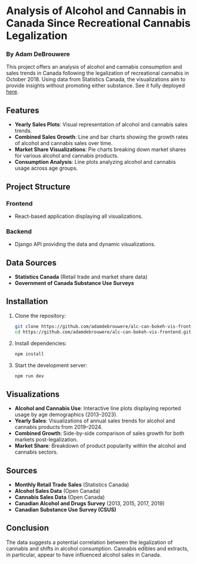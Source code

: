 # Analysis of Alcohol and Cannabis in Canada Since Recreational Cannabis Legalization
### By Adam DeBrouwere

This project offers an analysis of alcohol and cannabis consumption and sales trends in Canada following the legalization of recreational cannabis in October 2018. Using data from Statistics Canada, the visualizations aim to provide insights without promoting either substance. See it fully deployed [here](https://alc-can-market-analysis.netlify.app/).

## Features

- **Yearly Sales Plots**: Visual representation of alcohol and cannabis sales trends.
- **Combined Sales Growth**: Line and bar charts showing the growth rates of alcohol and cannabis sales over time.
- **Market Share Visualizations**: Pie charts breaking down market shares for various alcohol and cannabis products.
- **Consumption Analysis**: Line plots analyzing alcohol and cannabis usage across age groups.

## Project Structure

### Frontend
- React-based application displaying all visualizations.

### Backend
- Django API providing the data and dynamic visualizations.

## Data Sources

- **Statistics Canada** (Retail trade and market share data)
- **Government of Canada Substance Use Surveys**

## Installation

1. Clone the repository:

    ```bash
    git clone https://github.com/adamdebrouwere/alc-can-bokeh-vis-frontend.git
    cd https://github.com/adamdebrouwere/alc-can-bokeh-vis-frontend.git
    ```

2. Install dependencies:

    ```bash
    npm install
    ```

3. Start the development server:

    ```bash
    npm run dev
    ```

## Visualizations

- **Alcohol and Cannabis Use**: Interactive line plots displaying reported usage by age demographics (2013–2023).
- **Yearly Sales**: Visualizations of annual sales trends for alcohol and cannabis products from 2019–2024.
- **Combined Growth**: Side-by-side comparison of sales growth for both markets post-legalization.
- **Market Share**: Breakdown of product popularity within the alcohol and cannabis sectors.

## Sources

- **Monthly Retail Trade Sales** (Statistics Canada)
- **Alcohol Sales Data** (Open Canada)
- **Cannabis Sales Data** (Open Canada)
- **Canadian Alcohol and Drugs Survey** (2013, 2015, 2017, 2019)
- **Canadian Substance Use Survey (CSUS)**

## Conclusion

The data suggests a potential correlation between the legalization of cannabis and shifts in alcohol consumption. Cannabis edibles and extracts, in particular, appear to have influenced alcohol sales in Canada.
